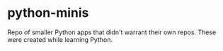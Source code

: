 # python-minis
 Repo of smaller Python apps that didn't warrant their own repos. These were created while learning Python.
